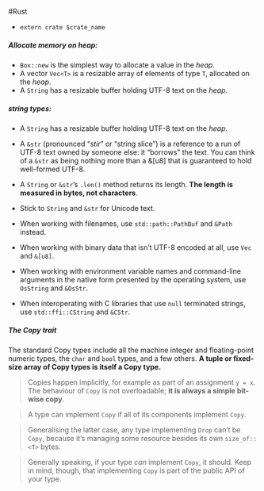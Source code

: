 #Rust 

- `extern crate $crate_name`
##### Allocate memory on heap:
  - `Box::new` is the simplest way to allocate a value in the _heap_.
  - A vector `Vec<T>` is a resizable array of elements of type `T`, allocated on the _heap_.
  - A `String` has a resizable buffer holding UTF-8 text on the _heap_.

##### string types:
  - A `String` has a resizable buffer holding UTF-8 text on the _heap_.
  - A `&str` (pronounced “_stir_” or “string slice”) is a reference to a run of UTF-8 text owned by someone else: it “borrows” the text. You can think of a `&str` as being nothing more than a &[u8] that is guaranteed to hold well-formed UTF-8.
  - A `String` or `&str`’s `.len()` method returns its length. **The length is measured in bytes, not characters**.

  - Stick to `String` and `&str` for Unicode text. 
  - When working with filenames, use `std::path::PathBuf` and `&Path` instead. 
  - When working with binary data that isn’t UTF-8 encoded at all, use `Vec` and `&[u8]`.
  - When working with environment variable names and command-line arguments in the native form presented by the operating system, use `OsString` and `&OsStr`. 
  - When interoperating with C libraries that use `null` terminated strings, use `std::ffi::CString` and `&CStr`.
  
  
##### The Copy trait

The standard Copy types include all the machine integer and floating-point numeric types, the `char` and `bool` types, and a few others. **A tuple or fixed-size array of Copy types is itself a Copy type.**

> Copies happen implicitly, for example as part of an assignment `y = x`. The behaviour of `Copy` is not overloadable; **it is always a simple bit-wise copy**.

> A type can implement `Copy` if all of its components implement `Copy`.

> Generalising the latter case, any type implementing `Drop` can’t be `Copy`, because it’s managing some resource besides its own `size_of::<T>` bytes.

> Generally speaking, if your type _can_ implement `Copy`, it should. Keep in mind, though, that implementing `Copy` is part of the public API of your type.